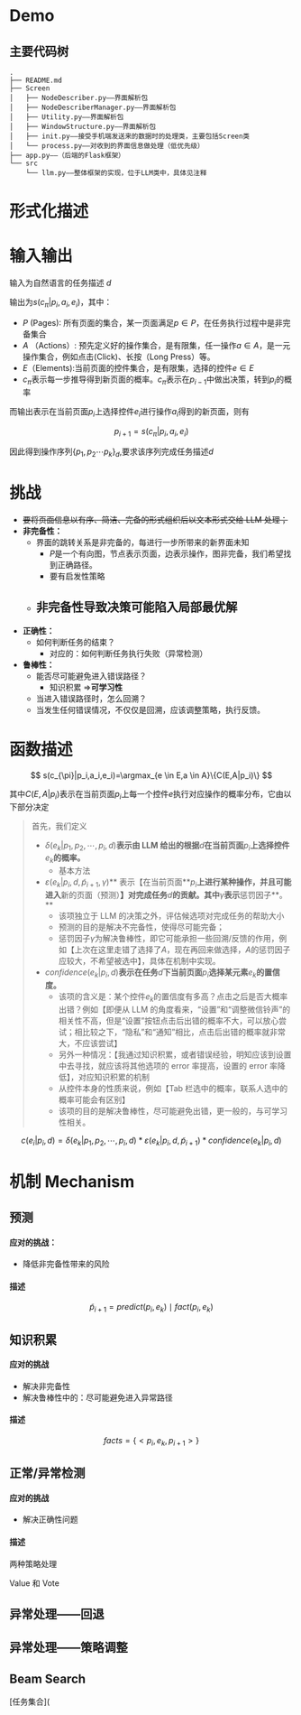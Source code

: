 # Demo

## 主要代码树

```shell
.
├── README.md
├── Screen
│   ├── NodeDescriber.py——界面解析包
│   ├── NodeDescriberManager.py——界面解析包
│   ├── Utility.py——界面解析包
│   ├── WindowStructure.py——界面解析包
│   ├── init.py——接受手机端发送来的数据时的处理类，主要包括Screen类
│   └── process.py——对收到的界面信息做处理（低优先级）
├── app.py——（后端的Flask框架）
└── src
    └── llm.py——整体框架的实现，位于LLM类中，具体见注释
```

# 形式化描述

# 输入输出

输入为自然语言的任务描述 $d$

输出为$s(c_{\pi}|p_i,a_i,e_i)$，其中：

- $P$ (Pages): 所有页面的集合，某一页面满足$p \in P$，在任务执行过程中是非完备️集合
- $A$ （Actions）: 预先定义好的操作集合，是有限集，任一操作$a \in A$，是一元操作集合，例如点击(Click)、长按（Long Press）等。
- $E$（Elements):当前页面的控件集合，是有限集，选择的控件$e \in E$
- $c_\pi$表示每一步推导得到新页面的概率。$c_\pi$表示在$p_{i-1}$中做出决策，转到$p_i$的概率

而输出表示在当前页面$p_i$上选择控件$e_i$进行操作$a_i$得到的新页面，则有

$$
p_{i+1} = s(c_{\pi}|p_i,a_i,e_i)
$$

因此得到操作序列$\{p_1,p_2\cdots p_k\}_d$,要求该序列完成任务描述$d$

# 挑战

- ~~要将页面信息以有序、简洁、完备的形式组织后以文本形式交给 LLM 处理；~~
- **非完备性：**
  - 界面的跳转关系是非完备的，每进行一步所带来的新界面未知
    - $P$是一个有向图，节点表示页面，边表示操作，图非完备，我们希望找到正确路径。
    - 要有启发性策略
  - ## 非完备性导致决策可能陷入局部最优解
- **正确性：**
  - 如何判断任务的结束？
    - 对应的：如何判断任务执行失败（异常检测）
- **鲁棒性：**
  - 能否尽可能避免进入错误路径？
    - 知识积累 ⇒**可学习性**
  - 当进入错误路径时，怎么回溯？
  - 当发生任何错误情况，不仅仅是回溯，应该调整策略，执行反馈。

# 函数描述

$$
s(c_{\pi}|p_i,a_i,e_i)=\argmax_{e \in E,a \in A}\{C(E,A|p_i)\}
$$

其中$C(E,A|p_i)$表示在当前页面$p_i$上每一个控件$e$执行对应操作的概率分布，它由以下部分决定

> 首先，我们定义
>
> - $\delta(e_k|p_1,p_2,\cdots,p_i,d)$**表示由 LLM 给出的根据**$d$**在当前页面**$p_i$**上选择控件**$e_k$**的概率。**
>   - 基本方法
> - $\varepsilon(e_k|p_i,d,\tilde{p}_{i+1},\gamma)$** 表示【在当前页面**$p_i$**上进行某种操作，并且可能进入**新的页面（预测）**】对完成任务**$d$**的贡献。其中**$\gamma$**表示**惩罚因子**。**
>   - 该项独立于 LLM 的决策之外，评估候选项对完成任务的帮助大小
>   - 预测的目的是解决不完备性，使得尽可能完备；
>   - 惩罚因子$\gamma$为解决鲁棒性，即它可能承担一些回溯/反馈的作用，例如【上次在这里走错了选择了$A$，现在再回来做选择，$A$的惩罚因子应较大，不希望被选中】，具体在机制中实现。
> - $confidence(e_k|p_i,d)$**表示在任务**$d$**下当前页面**$p_i$**选择某元素**$e_k$**的置信度。**
>   - 该项的含义是：某个控件$e_k$的置信度有多高？点击之后是否大概率出错？例如【即便从 LLM 的角度看来，“设置”和“调整微信铃声”的相关性不高，但是“设置”按钮点击后出错的概率不大，可以放心尝试；相比较之下，“隐私”和“通知”相比，点击后出错的概率就非常大，不应该尝试】
>   - 另外一种情况：【我通过知识积累，或者错误经验，明知应该到设置中去寻找，就应该将其他选项的 error 率提高，设置的 error 率降低】，对应知识积累的机制
>   - 从控件本身的性质来说，例如【Tab 栏选中的概率，联系人选中的概率可能会有区别】
>   - 该项的目的是解决鲁棒性，尽可能避免出错，更一般的，与可学习性相关。

$$
c(e_i|p_i,d)=\delta(e_k|p_1,p_2,\cdots,p_i,d)*\varepsilon(e_k|p_i,d,\tilde{p}_{i+1})*confidence(e_k|p_i,d)
$$

# 机制 Mechanism

## 预测

#### 应对的挑战：

- 降低非完备性带来的风险

#### 描述

$$
\tilde{p}_{i+1}=predict(p_i,e_k)\mid fact(p_i,e_k)
$$

## 知识积累

#### 应对的挑战

- 解决非完备性
- 解决鲁棒性中的：尽可能避免进入异常路径

#### 描述

$$
facts = \{<p_i,e_k,p_{i+1}>\}
$$

## 正常/异常检测

#### 应对的挑战

- 解决正确性问题

#### 描述

两种策略处理

Value 和 Vote

## 异常处理——回退

## 异常处理——策略调整

## Beam Search

[任务集合](
